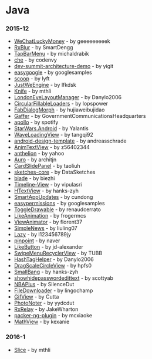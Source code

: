 # Java

### 2015-12
- [WeChatLuckyMoney](https://github.com/geeeeeeeeek/WeChatLuckyMoney) - by geeeeeeeeek
- [RxBlur](https://github.com/SmartDengg/RxBlur) - by SmartDengg
- [TapBarMenu](https://github.com/michaldrabik/TapBarMenu) - by michaldrabik
- [che](https://github.com/codenvy/che) - by codenvy
- [dev-summit-architecture-demo](https://github.com/yigit/dev-summit-architecture-demo) - by yigit
- [easygoogle](https://github.com/googlesamples/easygoogle) - by googlesamples
- [scoop](https://github.com/lyft/scoop) - by lyft
- [JustWeEngine](https://github.com/lfkdsk/JustWeEngine) - by lfkdsk
- [Knife](https://github.com/mthli/Knife) - by mthli
- [LondonEyeLayoutManager](https://github.com/Danylo2006/LondonEyeLayoutManager) - by Danylo2006
- [CircularFillableLoaders](https://github.com/lopspower/CircularFillableLoaders) - by lopspower
- [FabDialogMorph](https://github.com/hujiaweibujidao/FabDialogMorph) - by hujiaweibujidao
- [Gaffer](https://github.com/GovernmentCommunicationsHeadquarters/Gaffer) - by GovernmentCommunicationsHeadquarters
- [apollo](https://github.com/spotify/apollo) - by spotify
- [StarWars.Android](https://github.com/Yalantis/StarWars.Android) - by Yalantis
- [WaveLoadingView](https://github.com/tangqi92/WaveLoadingView) - by tangqi92
- [android-design-template](https://github.com/andreasschrade/android-design-template) - by andreasschrade
- [AnimTextView](https://github.com/z56402344/AnimTextView) - by z56402344
- [anthelion](https://github.com/yahoo/anthelion) - by yahoo
- [Auro](https://github.com/architjn/Auro) - by architjn
- [CardSlidePanel](https://github.com/taoliuh/CardSlidePanel) - by taoliuh
- [sketches-core](https://github.com/DataSketches/sketches-core) - by DataSketches
- [blade](https://github.com/biezhi/blade) - by biezhi
- [Timeline-View](https://github.com/vipulasri/Timeline-View) - by vipulasri
- [HTextView](https://github.com/hanks-zyh/HTextView) - by hanks-zyh
- [SmartAppUpdates](https://github.com/cundong/SmartAppUpdates) - by cundong
- [easypermissions](https://github.com/googlesamples/easypermissions) - by googlesamples
- [ToggleDrawable](https://github.com/renaudcerrato/ToggleDrawable) - by renaudcerrato
- [LikeAnimation](https://github.com/frogermcs/LikeAnimation) - by frogermcs
- [ViewAnimator](https://github.com/florent37/ViewAnimator) - by florent37
- [SimpleNews](https://github.com/liuling07/SimpleNews) - by liuling07
- [Lazy](https://github.com/l123456789jy/Lazy) - by l123456789jy
- [pinpoint](https://github.com/naver/pinpoint) - by naver
- [LikeButton](https://github.com/jd-alexander/LikeButton) - by jd-alexander
- [SwipeMenuRecyclerView](https://github.com/TUBB/SwipeMenuRecyclerView) - by TUBB
- [HashTagHelper](https://github.com/Danylo2006/HashTagHelper) - by Danylo2006
- [DragScaleCircleView](https://github.com/hpfs0/DragScaleCircleView) - by hpfs0
- [SmallBang](https://github.com/hanks-zyh/SmallBang) - by hanks-zyh
- [showhidepasswordedittext](https://github.com/scottyab/showhidepasswordedittext) - by scottyab
- [NBAPlus](https://github.com/SilenceDut/NBAPlus) - by SilenceDut
- [FileDownloader](https://github.com/lingochamp/FileDownloader) - by lingochamp
- [GifView](https://github.com/Cutta/GifView) - by Cutta
- [PhotoNoter](https://github.com/yydcdut/PhotoNoter) - by yydcdut
- [RxRelay](https://github.com/JakeWharton/RxRelay) - by JakeWharton
- [packer-ng-plugin](https://github.com/mcxiaoke/packer-ng-plugin) - by mcxiaoke
- [MathView](https://github.com/kexanie/MathView) - by kexanie
### 2016-1
- [Slice](https://github.com/mthli/Slice) - by mthli
